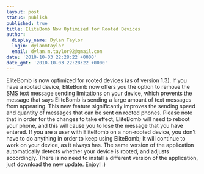 ```yaml
---
layout: post
status: publish
published: true
title: EliteBomb Now Optimized for Rooted Devices
author:
  display_name: Dylan Taylor
  login: dylanmtaylor
  email: dylan.m.taylor92@gmail.com
date: '2010-10-03 22:28:22 +0000'
date_gmt: '2010-10-03 22:28:22 +0000'
---
```

<p>EliteBomb is now optimized for rooted devices (as of version 1.3). If you have a rooted device, EliteBomb now offers you the option to remove the <a class="zem_slink" title="SMS" rel="wikipedia" href="http://en.wikipedia.org/wiki/SMS">SMS</a> text message sending limitations on your device, which prevents the message that says EliteBomb is sending a large amount of text messages from appearing. This new feature significantly improves the sending speed and quantity of messages that can be sent on rooted phones. Please note that in order for the changes to take effect, EliteBomb will need to reboot your phone, and this will cause you to lose the message that you have entered. If you are a user with EliteBomb on a non-rooted device, you don't have to do anything in order to keep using EliteBomb; It will continue to work on your device, as it always has. The same version of the application automatically detects whether your device is rooted, and adjusts accordingly. There is no need to install a different version of the application, just download the new update. Enjoy! :)</p>
